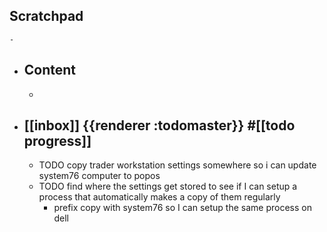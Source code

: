 ## Scratchpad
	-
- ## Content
	-
- ## [[inbox]] {{renderer :todomaster}} #[[todo progress]]
	- TODO copy trader workstation settings somewhere so i can update system76 computer to popos
	- TODO find where the settings get stored to see if I can setup a process that automatically makes a copy of them regularly
		- prefix copy with system76 so I can setup the same process on dell